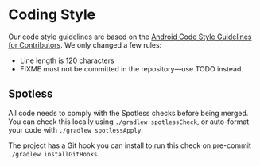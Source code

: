 # Coding Style

Our code style guidelines are based on the [Android Code Style Guidelines for Contributors](https://source.android.com/source/code-style.html). We only changed a few rules:

* Line length is 120 characters
* FIXME must not be committed in the repository—use TODO instead.

## Spotless

All code needs to comply with the Spotless checks before being merged. You can check this locally using `./gradlew spotlessCheck`, or auto-format your code with `./gradlew spotlessApply`.

The project has a Git hook you can install to run this check on pre-commit `./gradlew installGitHooks`.

